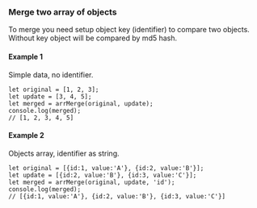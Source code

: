 ### Merge two array of objects
To merge you need setup object key (identifier) to compare two objects. 
Without key object will be compared by md5 hash.

#### Example 1
Simple data, no identifier. 
```
let original = [1, 2, 3];
let update = [3, 4, 5];
let merged = arrMerge(original, update);
console.log(merged); 
// [1, 2, 3, 4, 5]
```

#### Example 2
Objects array, identifier as string.
```
let original = [{id:1, value:'A'}, {id:2, value:'B'}];
let update = [{id:2, value:'B'}, {id:3, value:'C'}];
let merged = arrMerge(original, update, 'id');
console.log(merged); 
// [{id:1, value:'A'}, {id:2, value:'B'}, {id:3, value:'C'}]
```